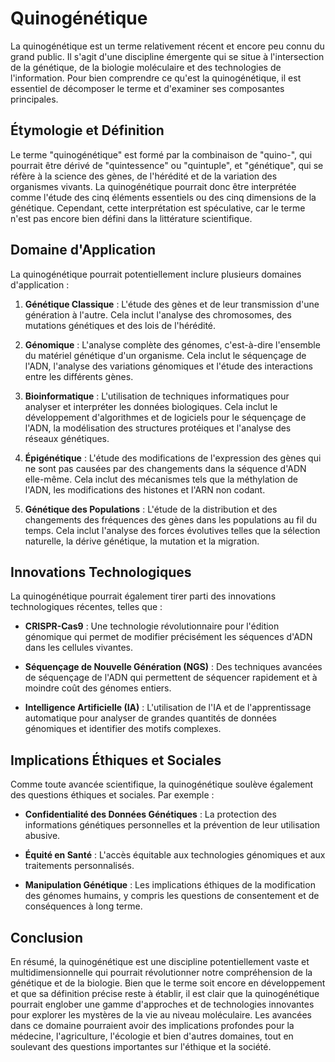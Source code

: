 # Quinogénétique

La quinogénétique est un terme relativement récent et encore peu connu du grand public. Il s'agit d'une discipline émergente qui se situe à l'intersection de la génétique, de la biologie moléculaire et des technologies de l'information. Pour bien comprendre ce qu'est la quinogénétique, il est essentiel de décomposer le terme et d'examiner ses composantes principales.

## Étymologie et Définition

Le terme "quinogénétique" est formé par la combinaison de "quino-", qui pourrait être dérivé de "quintessence" ou "quintuple", et "génétique", qui se réfère à la science des gènes, de l'hérédité et de la variation des organismes vivants. La quinogénétique pourrait donc être interprétée comme l'étude des cinq éléments essentiels ou des cinq dimensions de la génétique. Cependant, cette interprétation est spéculative, car le terme n'est pas encore bien défini dans la littérature scientifique.

## Domaine d'Application

La quinogénétique pourrait potentiellement inclure plusieurs domaines d'application :

1. **Génétique Classique** : L'étude des gènes et de leur transmission d'une génération à l'autre. Cela inclut l'analyse des chromosomes, des mutations génétiques et des lois de l'hérédité.

2. **Génomique** : L'analyse complète des génomes, c'est-à-dire l'ensemble du matériel génétique d'un organisme. Cela inclut le séquençage de l'ADN, l'analyse des variations génomiques et l'étude des interactions entre les différents gènes.

3. **Bioinformatique** : L'utilisation de techniques informatiques pour analyser et interpréter les données biologiques. Cela inclut le développement d'algorithmes et de logiciels pour le séquençage de l'ADN, la modélisation des structures protéiques et l'analyse des réseaux génétiques.

4. **Épigénétique** : L'étude des modifications de l'expression des gènes qui ne sont pas causées par des changements dans la séquence d'ADN elle-même. Cela inclut des mécanismes tels que la méthylation de l'ADN, les modifications des histones et l'ARN non codant.

5. **Génétique des Populations** : L'étude de la distribution et des changements des fréquences des gènes dans les populations au fil du temps. Cela inclut l'analyse des forces évolutives telles que la sélection naturelle, la dérive génétique, la mutation et la migration.

## Innovations Technologiques

La quinogénétique pourrait également tirer parti des innovations technologiques récentes, telles que :

- **CRISPR-Cas9** : Une technologie révolutionnaire pour l'édition génomique qui permet de modifier précisément les séquences d'ADN dans les cellules vivantes.

- **Séquençage de Nouvelle Génération (NGS)** : Des techniques avancées de séquençage de l'ADN qui permettent de séquencer rapidement et à moindre coût des génomes entiers.

- **Intelligence Artificielle (IA)** : L'utilisation de l'IA et de l'apprentissage automatique pour analyser de grandes quantités de données génomiques et identifier des motifs complexes.

## Implications Éthiques et Sociales

Comme toute avancée scientifique, la quinogénétique soulève également des questions éthiques et sociales. Par exemple :

- **Confidentialité des Données Génétiques** : La protection des informations génétiques personnelles et la prévention de leur utilisation abusive.

- **Équité en Santé** : L'accès équitable aux technologies génomiques et aux traitements personnalisés.

- **Manipulation Génétique** : Les implications éthiques de la modification des génomes humains, y compris les questions de consentement et de conséquences à long terme.

## Conclusion

En résumé, la quinogénétique est une discipline potentiellement vaste et multidimensionnelle qui pourrait révolutionner notre compréhension de la génétique et de la biologie. Bien que le terme soit encore en développement et que sa définition précise reste à établir, il est clair que la quinogénétique pourrait englober une gamme d'approches et de technologies innovantes pour explorer les mystères de la vie au niveau moléculaire. Les avancées dans ce domaine pourraient avoir des implications profondes pour la médecine, l'agriculture, l'écologie et bien d'autres domaines, tout en soulevant des questions importantes sur l'éthique et la société.